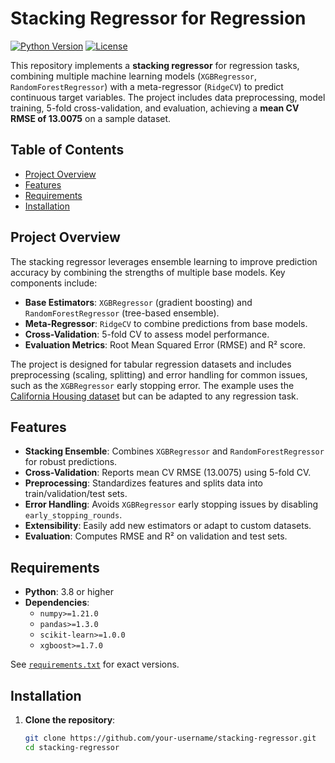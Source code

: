 # Stacking Regressor for Regression

[![Python Version](https://img.shields.io/badge/python-3.8%2B-blue)](https://www.python.org)
[![License](https://img.shields.io/badge/license-MIT-green)](LICENSE)

This repository implements a **stacking regressor** for regression tasks, combining multiple machine learning models (`XGBRegressor`, `RandomForestRegressor`) with a meta-regressor (`RidgeCV`) to predict continuous target variables. The project includes data preprocessing, model training, 5-fold cross-validation, and evaluation, achieving a **mean CV RMSE of 13.0075** on a sample dataset.

## Table of Contents

- [Project Overview](#project-overview)
- [Features](#features)
- [Requirements](#requirements)
- [Installation](#installation)



## Project Overview

The stacking regressor leverages ensemble learning to improve prediction accuracy by combining the strengths of multiple base models. Key components include:

- **Base Estimators**: `XGBRegressor` (gradient boosting) and `RandomForestRegressor` (tree-based ensemble).
- **Meta-Regressor**: `RidgeCV` to combine predictions from base models.
- **Cross-Validation**: 5-fold CV to assess model performance.
- **Evaluation Metrics**: Root Mean Squared Error (RMSE) and R² score.

The project is designed for tabular regression datasets and includes preprocessing (scaling, splitting) and error handling for common issues, such as the `XGBRegressor` early stopping error. The example uses the [California Housing dataset](https://scikit-learn.org/stable/datasets/real_world.html#california-housing-dataset) but can be adapted to any regression task.

## Features

- **Stacking Ensemble**: Combines `XGBRegressor` and `RandomForestRegressor` for robust predictions.
- **Cross-Validation**: Reports mean CV RMSE (13.0075) using 5-fold CV.
- **Preprocessing**: Standardizes features and splits data into train/validation/test sets.
- **Error Handling**: Avoids `XGBRegressor` early stopping issues by disabling `early_stopping_rounds`.
- **Extensibility**: Easily add new estimators or adapt to custom datasets.
- **Evaluation**: Computes RMSE and R² on validation and test sets.

## Requirements

- **Python**: 3.8 or higher
- **Dependencies**:
  - `numpy>=1.21.0`
  - `pandas>=1.3.0`
  - `scikit-learn>=1.0.0`
  - `xgboost>=1.7.0`

See [`requirements.txt`](#code-structure) for exact versions.

## Installation

1. **Clone the repository**:
   ```bash
   git clone https://github.com/your-username/stacking-regressor.git
   cd stacking-regressor
